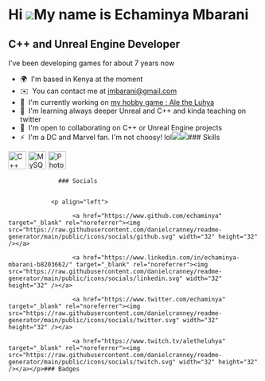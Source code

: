 Hi ![](https://user-images.githubusercontent.com/18350557/176309783-0785949b-9127-417c-8b55-ab5a4333674e.gif)My name is Echaminya Mbarani
=========================================================================================================================================

C++ and Unreal Engine Developer
-------------------------------

I've been developing games for about 7 years now

*   🌍  I'm based in Kenya at the moment
*   ✉️  You can contact me at [jmbarani@gmail.com](mailto:jmbarani@gmail.com)
*   🚀  I'm currently working on [my hobby game : Ale the Luhya](http://play.google.com/store/apps/details?id=com.Echaminya.AleTheLuhya&hl=en&gl=US)
*   🧠  I'm learning always deeper Unreal and C++ and kinda teaching on twitter
*   🤝  I'm open to collaborating on C++ or Unreal Engine projects
*   ⚡  I'm a DC and Marvel fan. I'm not choosy! lol<a href="https://www.twitter.com/echaminya" target="_blank" rel="noreferrer"><img
                  src="https://img.shields.io/twitter/follow/echaminya?logo=twitter&style=for-the-badge&color=0891b2&labelColor=1c1917"
                /></a><a href="https://www.twitch.tv/aletheluhya" target="_blank" rel="noreferrer"><img
                  src="https://img.shields.io/twitch/status/aletheluhya?logo=twitchsx&style=for-the-badge&color=0891b2&labelColor=1c1917&label=TWITCH+STATUS" /></a>### Skills 
<p align="left">
<a href="https://docs.microsoft.com/en-us/cpp/?view=msvc-170" target="_blank" rel="noreferrer"><img src="https://raw.githubusercontent.com/danielcranney/readme-generator/main/public/icons/skills/cplusplus-colored.svg" width="36" height="36" alt="C++" /></a>
<a href="https://www.mysql.com/" target="_blank" rel="noreferrer"><img src="https://raw.githubusercontent.com/danielcranney/readme-generator/main/public/icons/skills/mysql-colored.svg" width="36" height="36" alt="MySQL" /></a>
<a href="https://www.adobe.com/uk/products/photoshop.html" target="_blank" rel="noreferrer"><img src="https://raw.githubusercontent.com/danielcranney/readme-generator/main/public/icons/skills/photoshop-colored.svg" width="36" height="36" alt="Photoshop" /></a>
</p>
                    
                  ### Socials
                  
                  
                <p align="left">
                          
                      <a href="https://www.github.com/echaminya" target="_blank" rel="noreferrer"><img src="https://raw.githubusercontent.com/danielcranney/readme-generator/main/public/icons/socials/github.svg" width="32" height="32" /></a>
                          
                      <a href="https://www.linkedin.com/in/echaminya-mbarani-b8203662/" target="_blank" rel="noreferrer"><img src="https://raw.githubusercontent.com/danielcranney/readme-generator/main/public/icons/socials/linkedin.svg" width="32" height="32" /></a>
                          
                      <a href="https://www.twitter.com/echaminya" target="_blank" rel="noreferrer"><img src="https://raw.githubusercontent.com/danielcranney/readme-generator/main/public/icons/socials/twitter.svg" width="32" height="32" /></a>
                          
                      <a href="https://www.twitch.tv/aletheluhya" target="_blank" rel="noreferrer"><img src="https://raw.githubusercontent.com/danielcranney/readme-generator/main/public/icons/socials/twitch.svg" width="32" height="32" /></a></p>### Badges
